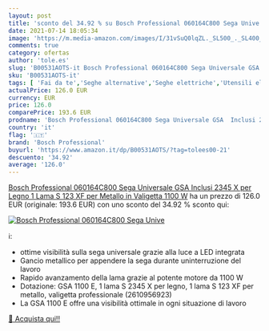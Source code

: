 ```yaml
---
layout: post
title: 'sconto del 34.92 % su Bosch Professional 060164C800 Sega Unive  '
date: 2021-07-14 18:05:34
image: 'https://m.media-amazon.com/images/I/31vSuQ0lqZL._SL500_._SL400_.jpg'
comments: true
category: ofertas
author: 'tole.es'
slug: 'B00531AOTS-it Bosch Professional 060164C800 Sega Universale GSA Inclusi...'
sku: 'B00531AOTS-it'
tags: [ 'Fai da te','Seghe alternative','Seghe elettriche','Utensili elettrici','Utensili elettrici e a mano','bosch professional', ]
actualPrice: 126.0 EUR
currency: EUR
price: 126.0
comparePrice: 193.6 EUR
prodname: 'Bosch Professional 060164C800 Sega Universale GSA  Inclusi 2345 X per Legno  1 Lama S 123 XF per Metallo  in Valigetta  1100 W'
country: 'it'
flag: '🇮🇹'
brand: 'Bosch Professional'
buyurl: 'https://www.amazon.it/dp/B00531AOTS/?tag=tolees00-21'
descuento: '34.92'
average: '126.0'
---
```


[Bosch Professional 060164C800 Sega Universale GSA  Inclusi 2345 X per Legno  1 Lama S 123 XF per Metallo  in Valigetta  1100 W](https://www.amazon.it/dp/B00531AOTS/?tag=tolees00-21) ha un prezzo di 126.0 EUR (originale: 193.6 EUR) con uno sconto del 34.92 % sconto qui:

[![Bosch Professional 060164C800 Sega Unive](https://m.media-amazon.com/images/I/31vSuQ0lqZL._SL500_._SL400_.jpg)](https://www.amazon.it/dp/B00531AOTS/?tag=tolees00-21)

ℹ️:

- ottime visibilità sulla sega universale grazie alla luce a LED integrata
- Gancio metallico per appendere la sega durante uninterruzione del lavoro
- Rapido avanzamento della lama grazie al potente motore da 1100 W
- Dotazione: GSA 1100 E, 1 lama S 2345 X per legno, 1 lama S 123 XF per metallo, valigetta professionale (2610956923)
- La GSA 1100 E offre una visibilità ottimale in ogni situazione di lavoro

[🛒 Acquista qui!!](https://www.amazon.it/dp/B00531AOTS/?tag=tolees00-21)
